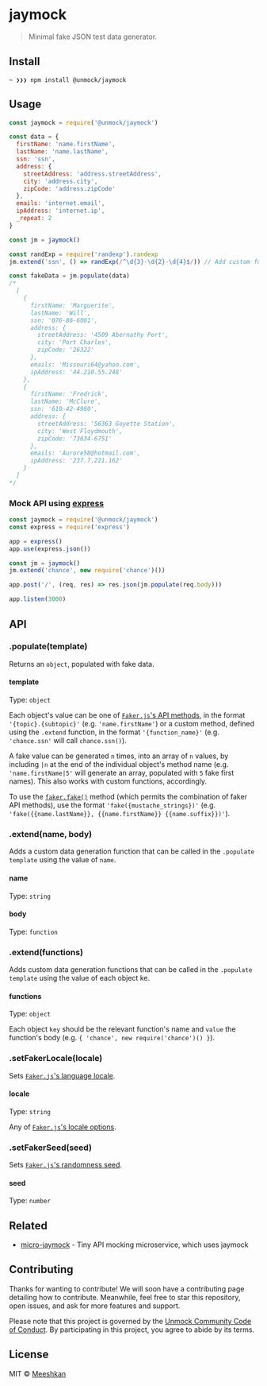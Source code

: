 # jaymock

> Minimal fake JSON test data generator.

## Install

```
~ ❯❯❯ npm install @unmock/jaymock
```

## Usage

```js
const jaymock = require('@unmock/jaymock')

const data = {
  firstName: 'name.firstName',
  lastName: 'name.lastName',
  ssn: 'ssn',
  address: {
    streetAddress: 'address.streetAddress',
    city: 'address.city',
    zipCode: 'address.zipCode'
  },
  emails: 'internet.email',
  ipAddress: 'internet.ip',
  _repeat: 2
}

const jm = jaymock()

const randExp = require('randexp').randexp
jm.extend('ssn', () => randExp(/^\d{3}-\d{2}-\d{4}$/)) // Add custom functions using `jaymock.extend`

const fakeData = jm.populate(data)
/*
  [
    {
      firstName: 'Marguerite',
      lastName: 'Will',
      ssn: '076-86-6001',
      address: {
        streetAddress: '4509 Abernathy Port',
        city: 'Port Charles',
        zipCode: '26322'
      },
      emails: 'Missouri64@yahoo.com',
      ipAddress: '44.210.55.248'
    },
    {
      firstName: 'Fredrick',
      lastName: 'McClure',
      ssn: '610-42-4980',
      address: {
        streetAddress: '56363 Goyette Station',
        city: 'West Floydmouth',
        zipCode: '73634-6751'
      },
      emails: 'Aurore58@hotmail.com',
      ipAddress: '237.7.221.162'
    }
  ]
*/
```

### Mock API using [express](https://github.com/expressjs/express)

```js
const jaymock = require('@unmock/jaymock')
const express = require('express')

app = express()
app.use(express.json())

const jm = jaymock()
jm.extend('chance', new require('chance')())

app.post('/', (req, res) => res.json(jm.populate(req.body)))

app.listen(3000)
```

## API

### .populate(template)

Returns an `object`, populated with fake data.

#### template

Type: `object`

Each object's value can be one of [`Faker.js`'s API methods](https://github.com/marak/Faker.js/#api-methods), in the format `'{topic}.{subtopic}'` (e.g. `'name.firstName'`) or a custom method, defined using the `.extend` function, in the format `'{function_name}'` (e.g. `'chance.ssn'` will call `chance.ssn()`).

A fake value can be generated `n` times, into an array of `n` values, by including `|n` at the end of the individual object's method name (e.g. `'name.firstName|5'` will generate an array, populated with `5` fake first names). This also works with custom functions, accordingly.

To use the [`faker.fake()`](https://github.com/marak/Faker.js/#fakerfake) method (which permits the combination of faker API methods), use the format `'fake({mustache_strings})'` (e.g. `'fake({{name.lastName}}, {{name.firstName}} {{name.suffix}})'`).

### .extend(name, body)

Adds a custom data generation function that can be called in the `.populate` `template` using the value of `name`.

#### name

Type: `string`

#### body

Type: `function`

### .extend(functions)

Adds custom data generation functions that can be called in the `.populate` `template` using the value of each object ke.

#### functions

Type: `object`

Each object `key` should be the relevant function's name and `value` the function's body (e.g. `{ 'chance', new require('chance')() }`).

### .setFakerLocale(locale)

Sets [`Faker.js`'s language locale](https://github.com/Marak/Faker.js/#localization).

#### locale

Type: `string`

Any of [`Faker.js`'s locale options](https://github.com/Marak/Faker.js/#localization).

### .setFakerSeed(seed)

Sets [`Faker.js`'s randomness seed](https://github.com/Marak/Faker.js/#setting-a-randomness-seed).

#### seed

Type: `number`

## Related

- [micro-jaymock](https://github.com/unmock/micro-jaymock) - Tiny API mocking microservice, which uses jaymock

## Contributing

Thanks for wanting to contribute! We will soon have a contributing page
detailing how to contribute. Meanwhile, feel free to star this repository, open issues,
and ask for more features and support.

Please note that this project is governed by the [Unmock Community Code of Conduct](https://github.com/unmock/code-of-conduct). By participating in this project, you agree to abide by its terms.

## License

MIT © [Meeshkan](http://meeshkan.com/)